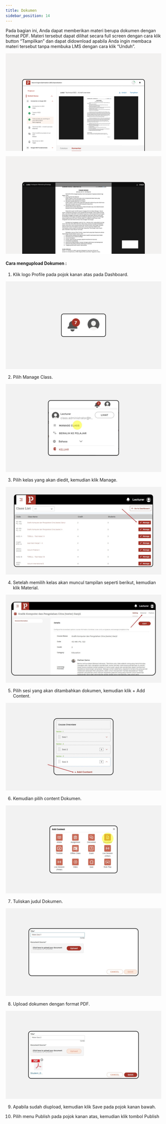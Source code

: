 ```yaml
---
title: Dokumen
sidebar_position: 14
---
```

Pada bagian ini, Anda dapat memberikan materi berupa dokumen dengan format PDF. Materi tersebut dapat dilihat secara full screen dengan cara klik button “Tampilkan” dan dapat didownload apabila Anda ingin membaca materi tersebut tanpa membuka LMS dengan cara klik “Unduh”.

![](/img/document_1.3.png)

![](/img/document_1.4.png)

#### Cara mengupload Dokumen :

1. Klik logo Profile pada pojok kanan atas pada Dashboard.

![](/img/diskusi_4.jpg)

2. Pilih Manage Class.

![](/img/diskusi_5.jpg)

3. Pilih kelas yang akan diedit, kemudian klik Manage.

![](/img/diskusi_6.jpg)

4. Setelah memilih kelas akan muncul tampilan seperti berikut, kemudian klik Material.

![](/img/doc-4.jpg)

5. Pilih sesi yang akan ditambahkan dokumen, kemudian klik + Add Content.

![](/img/doc-5.jpg)

6. Kemudian pilih content Dokumen.

![](/img/doc-6.jpg)

7. Tuliskan judul Dokumen.

![](/img/doc-7.jpg)

8. Upload dokumen dengan format PDF.

![](/img/doc-8.jpg)

9. Apabila sudah diupload, kemudian klik Save pada pojok kanan bawah.

10. Pilih menu Publish pada pojok kanan atas, kemudian klik tombol Publish
